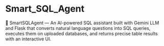 # Smart_SQL_Agent
🤖 SmartSQLAgent — An AI-powered SQL assistant built with Gemini LLM and Flask that converts natural language questions into SQL queries, executes them on uploaded databases, and returns precise table results with an interactive UI.
